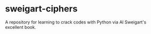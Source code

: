 # sweigart-ciphers
A repository for learning to crack codes with Python via Al Sweigart's excellent book. 
